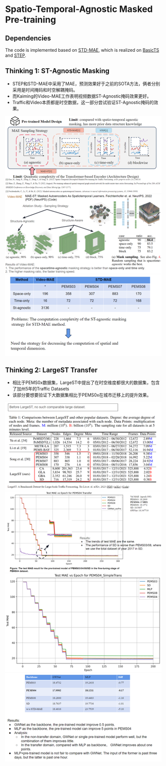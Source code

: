 

# Spatio-Temporal-Agnostic Masked Pre-training


## Dependencies

The code is implemented based on [STD-MAE](https://github.com/jimmy-7664/std_mae), which is realized on [BasicTS](https://github.com/zezhishao/BasicTS/tree/master) and [STEP](https://github.com/zezhishao/STEP/tree/github ).


## Thinking 1: ST-Agnostic Masking
+ STEP和STD-MAE中采用了MAE，预测效果好于之前的SOTA方法，俩者分别采用是时间掩码和时空解耦掩码。
+ 而Kaiming的Video-MAE工作表明视频数据ST-Agnostic掩码效果更好。
+ Traffic和Video本质都是时空数据，这一部分尝试验证ST-Agnostic掩码的效果。

![STM-MAE methodology.](figures/stmmae1.png)
![Video-MAE work.](figures/stmmae2.png)
![Challenges of STM-MAE.](figures/stmmae3.png)



## Thinking 2: LargeST Transfer
+ 相比于PEMS0x数据集，LargeST中提出了在时空维度都很大的数据集，包含了加州5年的Traffic Datasets
+ 该部分要想要验证下大数据集相比于PEMS0x在城市迁移上的提升效果。

![LargeST datasets.](figures/largest1.png)
![PEMS04 Transfer.](figures/largest2.png)
![PEMS04 Simple Transfer.](figures/largest3.png)
![Transfer Analysis.](figures/largest4.png)